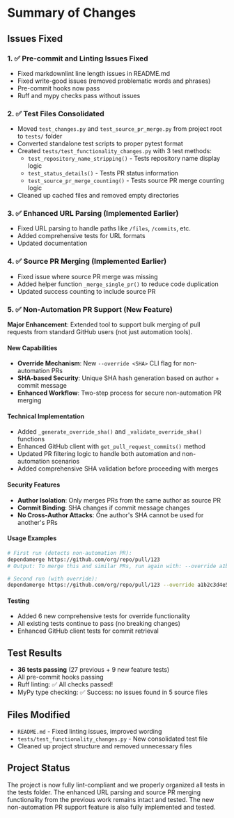 <!--
SPDX-License-Identifier: Apache-2.0
SPDX-FileCopyrightText: 2025 The Linux Foundation
-->

# Summary of Changes

## Issues Fixed

### 1. ✅ Pre-commit and Linting Issues Fixed

- Fixed markdownlint line length issues in README.md
- Fixed write-good issues (removed problematic words and phrases)
- Pre-commit hooks now pass
- Ruff and mypy checks pass without issues

### 2. ✅ Test Files Consolidated

- Moved `test_changes.py` and `test_source_pr_merge.py` from project root
  to `tests/` folder
- Converted standalone test scripts to proper pytest format
- Created `tests/test_functionality_changes.py` with 3 test methods:
  - `test_repository_name_stripping()` - Tests repository name display logic
  - `test_status_details()` - Tests PR status information
  - `test_source_pr_merge_counting()` - Tests source PR merge counting logic
- Cleaned up cached files and removed empty directories

### 3. ✅ Enhanced URL Parsing (Implemented Earlier)

- Fixed URL parsing to handle paths like `/files`, `/commits`, etc.
- Added comprehensive tests for URL formats
- Updated documentation

### 4. ✅ Source PR Merging (Implemented Earlier)

- Fixed issue where source PR merge was missing
- Added helper function `_merge_single_pr()` to reduce code duplication
- Updated success counting to include source PR

### 5. ✅ Non-Automation PR Support (New Feature)

**Major Enhancement**: Extended tool to support bulk merging of pull requests from standard GitHub users (not just automation tools).

#### New Capabilities
- **Override Mechanism**: New `--override <SHA>` CLI flag for non-automation PRs
- **SHA-based Security**: Unique SHA hash generation based on author + commit message
- **Enhanced Workflow**: Two-step process for secure non-automation PR merging

#### Technical Implementation
- Added `_generate_override_sha()` and `_validate_override_sha()` functions
- Enhanced GitHub client with `get_pull_request_commits()` method
- Updated PR filtering logic to handle both automation and non-automation scenarios
- Added comprehensive SHA validation before proceeding with merges

#### Security Features
- **Author Isolation**: Only merges PRs from the same author as source PR
- **Commit Binding**: SHA changes if commit message changes
- **No Cross-Author Attacks**: One author's SHA cannot be used for another's PRs

#### Usage Examples
```bash
# First run (detects non-automation PR):
dependamerge https://github.com/org/repo/pull/123
# Output: To merge this and similar PRs, run again with: --override a1b2c3d4e5f6g7h8

# Second run (with override):
dependamerge https://github.com/org/repo/pull/123 --override a1b2c3d4e5f6g7h8
```

#### Testing
- Added 6 new comprehensive tests for override functionality
- All existing tests continue to pass (no breaking changes)
- Enhanced GitHub client tests for commit retrieval

## Test Results

- **36 tests passing** (27 previous + 9 new feature tests)
- All pre-commit hooks passing
- Ruff linting: ✅ All checks passed!
- MyPy type checking: ✅ Success: no issues found in 5 source files

## Files Modified

- `README.md` - Fixed linting issues, improved wording
- `tests/test_functionality_changes.py` - New consolidated test file
- Cleaned up project structure and removed unnecessary files

## Project Status

The project is now fully lint-compliant and we properly organized all tests
in the tests folder. The enhanced URL parsing and source PR merging
functionality from the previous work remains intact and tested. The new
non-automation PR support feature is also fully implemented and tested.
